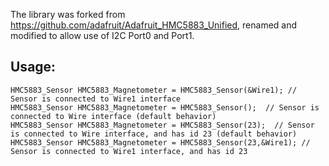 The library was forked from https://github.com/adafruit/Adafruit_HMC5883_Unified, renamed and modified to allow use of I2C Port0 and Port1.
## Usage:
```
HMC5883_Sensor HMC5883_Magnetometer = HMC5883_Sensor(&Wire1); // Sensor is connected to Wire1 interface
HMC5883_Sensor HMC5883_Magnetometer = HMC5883_Sensor();  // Sensor is connected to Wire interface (default behavior)
HMC5883_Sensor HMC5883_Magnetometer = HMC5883_Sensor(23);  // Sensor is connected to Wire interface, and has id 23 (default behavior)
HMC5883_Sensor HMC5883_Magnetometer = HMC5883_Sensor(23,&Wire1); // Sensor is connected to Wire1 interface, and has id 23
```
